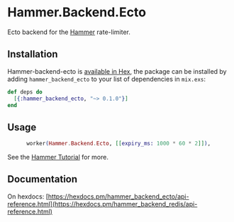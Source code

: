 # Hammer.Backend.Ecto

Ecto backend for the [Hammer](https://github.com/ExHammer/hammer) rate-limiter.

## Installation

Hammer-backend-ecto
is [available in Hex](https://hex.pm/packages/hammer_backend_ecto), the package
can be installed by adding `hammer_backend_ecto` to your list of dependencies in `mix.exs`:

```elixir
def deps do
  [{:hammer_backend_ecto, "~> 0.1.0"}]
end
```

## Usage

```elixir
      worker(Hammer.Backend.Ecto, [[expiry_ms: 1000 * 60 * 2]]),
```

See the [Hammer Tutorial](https://hexdocs.pm/hammer/tutorial.html#content) for more.

## Documentation

On hexdocs: [https://hexdocs.pm/hammer_backend_ecto/api-reference.html](https://hexdocs.pm/hammer_backend_redis/api-reference.html)
